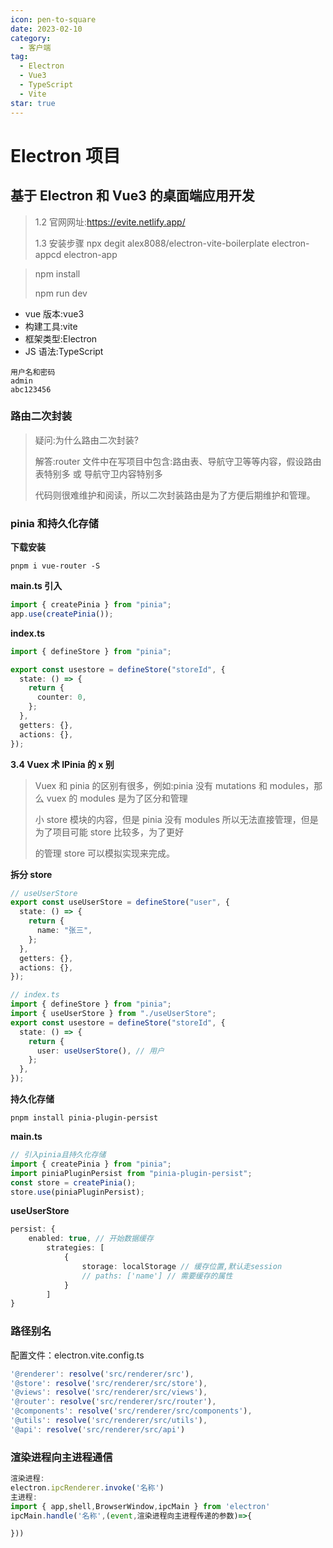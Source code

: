 ```yaml
---
icon: pen-to-square
date: 2023-02-10
category:
  - 客户端
tag:
  - Electron
  - Vue3
  - TypeScript
  - Vite
star: true
---
```


# Electron 项目

## 基于 Electron 和 Vue3 的桌面端应用开发

> 1.2 官网网址:https://evite.netlify.app/
>
> 1.3 安装步骤 npx degit alex8088/electron-vite-boilerplate electron-appcd electron-app

> npm install
>
> npm run dev

- vue 版本:vue3
- 构建工具:vite
- 框架类型:Electron
- JS 语法:TypeScript

```
用户名和密码
admin
abc123456
```

### 路由二次封装

> 疑问:为什么路由二次封装?
>
> 解答:router 文件中在写项目中包含:路由表、导航守卫等等内容，假设路由表特别多 或 导航守卫内容特别多
>
> 代码则很难维护和阅读，所以二次封装路由是为了方便后期维护和管理。

### pinia 和持久化存储

**下载安装**

```node
pnpm i vue-router -S
```

**main.ts 引入**

```ts
import { createPinia } from "pinia";
app.use(createPinia());
```

**index.ts**

```ts
import { defineStore } from "pinia";

export const usestore = defineStore("storeId", {
  state: () => {
    return {
      counter: 0,
    };
  },
  getters: {},
  actions: {},
});
```

**3.4 Vuex 术 IPinia 的 x 别**

> Vuex 和 pinia 的区别有很多，例如:pinia 没有 mutations 和 modules，那么 vuex 的 modules 是为了区分和管理
>
> 小 store 模块的内容，但是 pinia 没有 modules 所以无法直接管理，但是为了项目可能 store 比较多，为了更好
>
> 的管理 store 可以模拟实现来完成。

**拆分 store**

```ts
// useUserStore
export const useUserStore = defineStore("user", {
  state: () => {
    return {
      name: "张三",
    };
  },
  getters: {},
  actions: {},
});

// index.ts
import { defineStore } from "pinia";
import { useUserStore } from "./useUserStore";
export const usestore = defineStore("storeId", {
  state: () => {
    return {
      user: useUserStore(), // 用户
    };
  },
});
```

**持久化存储**

```node
pnpm install pinia-plugin-persist
```

**main.ts**

```ts
// 引入pinia且持久化存储
import { createPinia } from "pinia";
import piniaPluginPersist from "pinia-plugin-persist";
const store = createPinia();
store.use(piniaPluginPersist);
```

**useUserStore**

```ts
persist: {
    enabled: true, // 开始数据缓存
        strategies: [
            {
                storage: localStorage // 缓存位置,默认走session
                // paths: ['name'] // 需要缓存的属性
            }
        ]
}
```

### 路径别名

配置文件：electron.vite.config.ts

```ts
'@renderer': resolve('src/renderer/src'),
'@store': resolve('src/renderer/src/store'),
'@views': resolve('src/renderer/src/views'),
'@router': resolve('src/renderer/src/router'),
'@components': resolve('src/renderer/src/components'),
'@utils': resolve('src/renderer/src/utils'),
'@api': resolve('src/renderer/src/api')
```

### **渲染进程向主进程通信**

```ts
渲染进程:
electron.ipcRenderer.invoke('名称')
主进程:
import { app,shell,BrowserWindow,ipcMain } from 'electron'
ipcMain.handle('名称',(event,渲染进程向主进程传递的参数)=>{

}))
```
